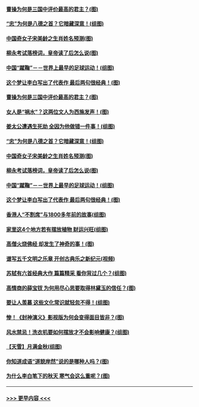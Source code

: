 #### [曹操为何是三国中评价最高的君主？(图)](../pages/p7/905786.md?t=09190411) 
#### [“忠”为何是八德之首？它暗藏深意！(组图)](../pages/p7/907106.md?t=09190411) 
#### [中国奇女子宋美龄之生肖姓名预测(图)](../pages/p7/906542.md?t=09190411) 
#### [柳永考试落榜词，皇帝读了后怎么说(图)](../pages/p7/906476.md?t=09190411) 
#### [中国“蹴鞠”－－世界上最早的足球运动！(组图)](../pages/p7/907235.md?t=09190411) 
#### [这个梦让李白写出了代表作 最后两句很经典！(图)](../pages/p7/907231.md?t=09190411) 
#### [曹操为何是三国中评价最高的君主？(图)](../pages/p7/905786.md?t=09190411) 
#### [女人是“祸水”？这两位文人为西施发声！(图)](../pages/p7/907724.md?t=09190411) 
#### [姜太公遭遇生死劫 全因为他做错一件事！(组图)](../pages/p7/895226.md?t=09190411) 
#### [“忠”为何是八德之首？它暗藏深意！(组图)](../pages/p7/907106.md?t=09190411) 
#### [中国奇女子宋美龄之生肖姓名预测(图)](../pages/p7/906542.md?t=09190411) 
#### [柳永考试落榜词，皇帝读了后怎么说(图)](../pages/p7/906476.md?t=09190411) 
#### [中国“蹴鞠”－－世界上最早的足球运动！(组图)](../pages/p7/907235.md?t=09190411) 
#### [这个梦让李白写出了代表作 最后两句很经典！(图)](../pages/p7/907231.md?t=09190411) 
#### [香港人“不割席”与1800多年前的故事(组图)](../pages/p7/907324.md?t=09190411) 
#### [家里这4个地方若有摆放植物 财运兴旺(组图)](../pages/p7/887505.md?t=09190411) 
#### [高僧火烧佛经 却发生了神奇的事！(图)](../pages/p7/904058.md?t=09190411) 
#### [谱写五千文明之乐章 开创古典乐之新纪元(视频)](../pages/p7/904231.md?t=09190411) 
#### [苏轼有六首经典大作 篇篇精采 看你背过几个？(组图)](../pages/p7/904734.md?t=09190411) 
#### [高情商的薛宝钗 为何用尽心思要取得林黛玉的信任？(图)](../pages/p7/884033.md?t=09190411) 
#### [要让人羡慕 这些文化常识就轻忽不得！(组图)](../pages/p7/898803.md?t=09190411) 
#### [惨！《封神演义》影视版为何会变得面目皆非？(图)](../pages/p7/906532.md?t=09190411) 
#### [风水禁忌！洗衣机要如何摆放才不会影响健康？(组图)](../pages/p7/905903.md?t=09190411) 
#### [【天雪】月满金秋(组图)](../pages/p7/907385.md?t=09190411) 
#### [你知道成语“道貌岸然”说的是哪种人吗？(图)](../pages/p7/907226.md?t=09190411) 
#### [为什么李白笔下的秋天 寒气会这么重呢？(图)](../pages/p7/905581.md?t=09190411) 

----
#### [ >>> 更早内容 <<< ](../indexes/p7-earlier.md)
